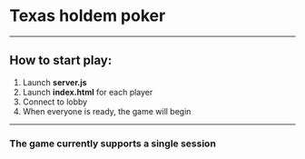 # Texas holdem poker
___
## How to start play:
1. Launch **server.js**
2. Launch **index.html** for each player
3. Connect to lobby
4. When everyone is ready, the game will begin
___
### The game currently supports a single session